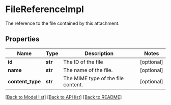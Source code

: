 # FileReferenceImpl

The reference to the file contained by this attachment.
## Properties
Name | Type | Description | Notes
------------ | ------------- | ------------- | -------------
**id** | **str** | The ID of the file | [optional] 
**name** | **str** | The name of the file. | [optional] 
**content_type** | **str** | The MIME type of the file content. | [optional] 

[[Back to Model list]](../README.md#documentation-for-models) [[Back to API list]](../README.md#documentation-for-api-endpoints) [[Back to README]](../README.md)


